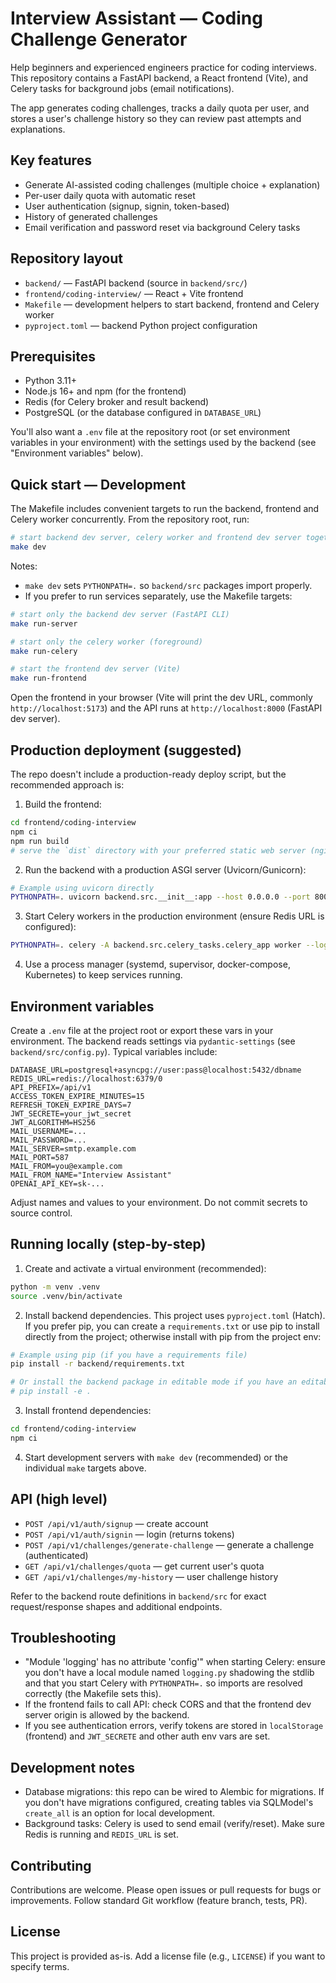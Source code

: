 # Interview Assistant — Coding Challenge Generator

Help beginners and experienced engineers practice for coding interviews. This repository contains a FastAPI backend, a React frontend (Vite), and Celery tasks for background jobs (email notifications).

The app generates coding challenges, tracks a daily quota per user, and stores a user's challenge history so they can review past attempts and explanations.

## Key features
- Generate AI-assisted coding challenges (multiple choice + explanation)
- Per-user daily quota with automatic reset
- User authentication (signup, signin, token-based)
- History of generated challenges
- Email verification and password reset via background Celery tasks

## Repository layout

- `backend/` — FastAPI backend (source in `backend/src/`)
- `frontend/coding-interview/` — React + Vite frontend
- `Makefile` — development helpers to start backend, frontend and Celery worker
- `pyproject.toml` — backend Python project configuration

## Prerequisites

- Python 3.11+
- Node.js 16+ and npm (for the frontend)
- Redis (for Celery broker and result backend)
- PostgreSQL (or the database configured in `DATABASE_URL`)

You'll also want a `.env` file at the repository root (or set environment variables in your environment) with the settings used by the backend (see "Environment variables" below).

## Quick start — Development

The Makefile includes convenient targets to run the backend, frontend and Celery worker concurrently. From the repository root, run:

```bash
# start backend dev server, celery worker and frontend dev server together
make dev
```

Notes:
- `make dev` sets `PYTHONPATH=.` so `backend/src` packages import properly.
- If you prefer to run services separately, use the Makefile targets:

```bash
# start only the backend dev server (FastAPI CLI)
make run-server

# start only the celery worker (foreground)
make run-celery

# start the frontend dev server (Vite)
make run-frontend
```

Open the frontend in your browser (Vite will print the dev URL, commonly `http://localhost:5173`) and the API runs at `http://localhost:8000` (FastAPI dev server).

## Production deployment (suggested)

The repo doesn't include a production-ready deploy script, but the recommended approach is:

1. Build the frontend:

```bash
cd frontend/coding-interview
npm ci
npm run build
# serve the `dist` directory with your preferred static web server (nginx, Caddy, etc.)
```

2. Run the backend with a production ASGI server (Uvicorn/Gunicorn):

```bash
# Example using uvicorn directly
PYTHONPATH=. uvicorn backend.src.__init__:app --host 0.0.0.0 --port 8000 --workers 4
```

3. Start Celery workers in the production environment (ensure Redis URL is configured):

```bash
PYTHONPATH=. celery -A backend.src.celery_tasks.celery_app worker --loglevel=info
```

4. Use a process manager (systemd, supervisor, docker-compose, Kubernetes) to keep services running.

## Environment variables

Create a `.env` file at the project root or export these vars in your environment. The backend reads settings via `pydantic-settings` (see `backend/src/config.py`). Typical variables include:

```
DATABASE_URL=postgresql+asyncpg://user:pass@localhost:5432/dbname
REDIS_URL=redis://localhost:6379/0
API_PREFIX=/api/v1
ACCESS_TOKEN_EXPIRE_MINUTES=15
REFRESH_TOKEN_EXPIRE_DAYS=7
JWT_SECRETE=your_jwt_secret
JWT_ALGORITHM=HS256
MAIL_USERNAME=...
MAIL_PASSWORD=...
MAIL_SERVER=smtp.example.com
MAIL_PORT=587
MAIL_FROM=you@example.com
MAIL_FROM_NAME="Interview Assistant"
OPENAI_API_KEY=sk-...
```

Adjust names and values to your environment. Do not commit secrets to source control.

## Running locally (step-by-step)

1. Create and activate a virtual environment (recommended):

```bash
python -m venv .venv
source .venv/bin/activate
```

2. Install backend dependencies. This project uses `pyproject.toml` (Hatch). If you prefer pip, you can create a `requirements.txt` or use pip to install directly from the project; otherwise install with pip from the project env:

```bash
# Example using pip (if you have a requirements file)
pip install -r backend/requirements.txt

# Or install the backend package in editable mode if you have an editable setup
# pip install -e .
```

3. Install frontend dependencies:

```bash
cd frontend/coding-interview
npm ci
```

4. Start development servers with `make dev` (recommended) or the individual `make` targets above.

## API (high level)

- `POST /api/v1/auth/signup` — create account
- `POST /api/v1/auth/signin` — login (returns tokens)
- `POST /api/v1/challenges/generate-challenge` — generate a challenge (authenticated)
- `GET /api/v1/challenges/quota` — get current user's quota
- `GET /api/v1/challenges/my-history` — user challenge history

Refer to the backend route definitions in `backend/src` for exact request/response shapes and additional endpoints.

## Troubleshooting

- "Module 'logging' has no attribute 'config'" when starting Celery: ensure you don't have a local module named `logging.py` shadowing the stdlib and that you start Celery with `PYTHONPATH=.` so imports are resolved correctly (the Makefile sets this).
- If the frontend fails to call API: check CORS and that the frontend dev server origin is allowed by the backend.
- If you see authentication errors, verify tokens are stored in `localStorage` (frontend) and `JWT_SECRETE` and other auth env vars are set.

## Development notes

- Database migrations: this repo can be wired to Alembic for migrations. If you don't have migrations configured, creating tables via SQLModel's `create_all` is an option for local development.
- Background tasks: Celery is used to send email (verify/reset). Make sure Redis is running and `REDIS_URL` is set.

## Contributing

Contributions are welcome. Please open issues or pull requests for bugs or improvements. Follow standard Git workflow (feature branch, tests, PR).

## License

This project is provided as-is. Add a license file (e.g., `LICENSE`) if you want to specify terms.
